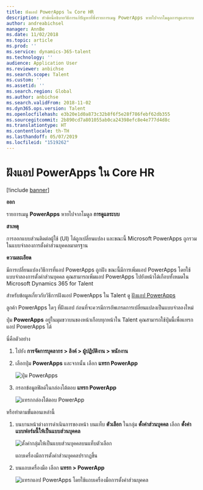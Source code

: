 ```yaml
---
title: ฝังแอป PowerApps ใน Core HR
description: หัวข้อนี้อธิบายวิธีการแก้ปัญหาที่ซึ่งรายการเมนู PowerApps หายไปจากโมดูลการดูแลระบบ
author: andreabichsel
manager: AnnBe
ms.date: 11/02/2018
ms.topic: article
ms.prod: ''
ms.service: dynamics-365-talent
ms.technology: ''
audience: Application User
ms.reviewer: anbichse
ms.search.scope: Talent
ms.custom: ''
ms.assetid: ''
ms.search.region: Global
ms.author: anbichse
ms.search.validFrom: 2018-11-02
ms.dyn365.ops.version: Talent
ms.openlocfilehash: e3b20e1d0a873c32b8f6f5e28f786febf62db355
ms.sourcegitcommit: 2b890cd7a801055ab0ca24398efc8e4e777d4d8c
ms.translationtype: HT
ms.contentlocale: th-TH
ms.lasthandoff: 05/07/2019
ms.locfileid: "1519262"
---
```

# <a name="embed-powerapps-apps-in-core-hr"></a>ฝังแอป PowerApps ใน Core HR

[!include [banner](includes/banner.md)]

**ออก**

รายการเมนู **PowerApps** หายไปจากโมดูล **การดูแลระบบ**

**สาเหตุ**

การออกแบบส่วนติดต่อผู้ใช้ (UI) ได้ถูกเปลี่ยนแปลง และขณะนี้ Microsoft PowerApps ถูกรวมในแบบจำลองการตั้งค่าส่วนบุคคลมาตรฐาน

**ความละเอียด**

มีการเปลี่ยนแปลงวิธีการที่แอป PowerApps ถูกฝัง ขณะนี้มีการเพิ่มแอป PowerApps โดยใช้แบบจำลองการตั้งค่าส่วนบุคคล คุณสามารถเพิ่มแอป PowerApps ไปยังหน้าได้เกือบทั้งหมดใน Microsoft Dynamics 365 for Talent

สำหรับข้อมูลเกี่ยวกับวิธีการฝังแอป PowerApps ใน Talent ดู [ฝังแอป PowerApps](https://docs.microsoft.com/en-us/dynamics365/unified-operations/fin-and-ops/get-started/embed-power-apps)

ลูกค้า PowerApps ใดๆ ที่ฝังแอป ก่อนที่จะควรมีการอัพเกรดการเปลี่ยนแปลงเป็นแบบจำลองใหม่

ปุ่ม **PowerApps** อยู่ในมุมขวาบนของหน้าเกือบทุกหน้าใน Talent คุณสามารถใช้ปุ่มนี้เพื่อแทรกแอป PowerApps ได้

นี่คือตัวอย่าง

1. ไปยัง **การจัดการบุคลากร \> ลิงค์ \> ผู้ปฏิบัติงาน \> พนักงาน**
2. เลือกปุ่ม **PowerApps** และจากนั้น เลือก **แทรก PowerApp**

    ![ปุ่ม PowerApps](media/png.png)

3. กรอกข้อมูลฟิลด์ในกล่องโต้ตอบ **แทรก PowerApp**

    ![แทรกกล่องโต้ตอบ PowerApp](media/insert-powerapp.png)

หรือทำตามขั้นตอนเหล่านี้

1. บนบานหน้าต่างการดำเนินการของหน้า บนแท็บ **ตัวเลือก** ในกลุ่ม **ตั้งค่าส่วนบุคคล** เลือก **ตั้งค่าแบบฟอร์มนี้ให้เป็นแบบส่วนบุคคล**

    ![ตั้งค่ากลุ่มให้เป็นแบบส่วนบุคคลบนแท็บตัวเลือก](media/options.png)

    แถบเครื่องมือการตั้งค่าส่วนบุคคลปรากฏขึ้น

2. บนแถบเครื่องมือ เลือก **แทรก \> PowerApp**

    ![แทรกแอป PowerApps โดยใช้แถบเครื่องมือการตั้งค่าส่วนบุคคล](media/powerapp-bar.png)
